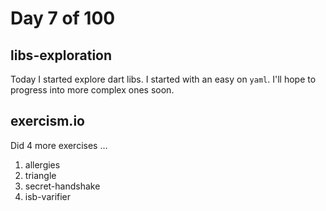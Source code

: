 # Day 7 of 100

## libs-exploration

Today I started explore dart libs. I started with an easy on `yaml`. I'll hope
to progress into more complex ones soon.

## exercism.io

Did 4 more exercises ...
1. allergies  
2. triangle  
3. secret-handshake  
4. isb-varifier

